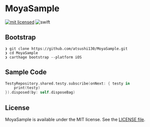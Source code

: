 # MoyaSample

[![mit licensed](https://img.shields.io/badge/License-MIT-d94c32.svg)](./license)
![swift](https://img.shields.io/badge/Swift-4-ffac45.svg)

## Bootstrap
```
❯ git clone https://github.com/atsushi130/MoyaSample.git
❯ cd MoyaSample
❯ carthage bootstrap --platform iOS

```

## Sample Code
```swift
TestyRepository.shared.testy.subscribe(onNext: { testy in
    print(testy)
}).disposed(by: self.disposeBag)
```

## License
MoyaSample is available under the MIT license. See the [LICENSE file](https://github.com/atsushi130/MoyaSample/blob/master/license).
